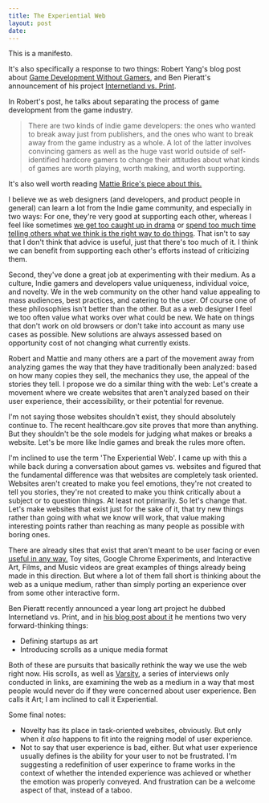 ```yaml
---
title: The Experiential Web
layout: post
date:
---
```


This is a manifesto.

It's also specifically a response to two things\: Robert Yang's blog post about [Game Development Without Gamers](http://www.blog.radiator.debacle.us/2013/11/games-without-gamers-imagining-indie.html), and Ben Pieratt's announcement of his project [Internetland vs. Print](http://pieratt.com/).

In Robert's post, he talks about separating the process of game development from the game industry.

> There are two kinds of indie game developers: the ones who wanted to break away just from publishers, and the ones who want to break away from the game industry as a whole. A lot of the latter involves convincing gamers as well as the huge vast world outside of self-identified hardcore gamers to change their attitudes about what kinds of games are worth playing, worth making, and worth supporting.

It's also well worth reading [Mattie Brice's piece about this.](http://www.mattiebrice.com/end-the-video-supremacy-of-games/)

I believe we as web designers (and developers, and product people in general) can learn a lot from the Indie game community, and especially in two ways: For one, they're very good at supporting each other, whereas I feel like sometimes [we get too caught up in drama]() or [spend too much time telling others what we think is the right way to do things](). That isn't to say that I don't think that advice is useful, just that there's too much of it. I think we can benefit from supporting each other's efforts instead of criticizing them.

Second, they've done a great job at experimenting with their medium. As a culture, Indie gamers and developers value uniqueness, individual voice, and novelty. We in the web community on the other hand value appealing to mass audiences, best practices, and catering to the user. Of course one of these philosophies isn't better than the other. But as a web designer I feel we too often value what works over what could be new. We hate on things that don't work on old browsers or don't take into account as many use cases as possible. New solutions are always assessed based on opportunity cost of not changing what currently exists.

Robert and Mattie and many others are a part of the movement away from analyzing games the way that they have traditionally been analyzed: based on how many copies they sell, the mechanics they use, the appeal of the stories they tell. I propose we do a similar thing with the web: Let's create a movement where we create websites that aren't analyzed based on their user experience, their accessibility, or their potential for revenue. 

I'm not saying those websites shouldn't exist, they should absolutely continue to. The recent healthcare.gov site proves that more than anything. But they shouldn't be the sole models for judging what makes or breaks a website. Let's be more like Indie games and break the rules more often.

I'm inclined to use the term 'The Experiential Web'. I came up with this a while back during a conversation about games vs. websites and figured that the fundamental difference was that websites are completely task oriented. Websites aren't created to make you feel emotions, they're not created to tell you stories, they're not created to make you think critically about a subject or to question things. At least not primarily. So let's change that. Let's make websites that exist just for the sake of it, that try new things rather than going with what we know will work, that value making interesting points rather than reaching as many people as possible with boring ones.

There are already sites that exist that aren't meant to be user facing or even [useful in any way.](http://www.theuselessweb.com/) Toy sites, Google Chrome Experiments, and Interactive Art, Films, and Music videos are great examples of things already being made in this direction. But where a lot of them fall short is thinking about the web as a unique medium, rather than simply porting an experience over from some other interactive form.

Ben Pieratt recently announced a year long art project he dubbed Internetland vs. Print, and in [his blog post about it](http://blog.pieratt.com/post/65616177353/internetland-v-print-v-self) he mentions two very forward-thinking things: 

- Defining startups as art
- Introducing scrolls as a unique media format

Both of these are pursuits that basically rethink the way we use the web right now. His scrolls, as well as [Varsity](), a series of interviews only conducted in links, are examining the web as a medium in a way that most people would never do if they were concerned about user experience. Ben calls it Art; I am inclined to call it Experiential.

Some final notes:

- Novelty has its place in task-oriented websites, obviously. But only when it *also* happens to fit into the reigning model of user experience.
- Not to say that user experience is bad, either. But what user experience usually defines is the ability for your user to not be frustrated. I'm suggesting a redefinition of user experince to frame works in the context of whether the intended experience was achieved or whether the emotion was properly conveyed. And frustration can be a welcome aspect of that, instead of a taboo.